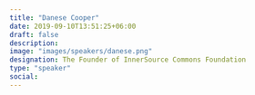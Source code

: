 ```yaml
---
title: "Danese Cooper"
date: 2019-09-10T13:51:25+06:00
draft: false
description:
image: "images/speakers/danese.png"
designation: The Founder of InnerSource Commons Foundation
type: "speaker"
social:
---
```

